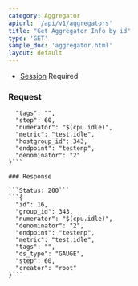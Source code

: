 ```yaml
---
category: Aggregator
apiurl: '/api/v1/aggregators'
title: "Get Aggregator Info by id"
type: 'GET'
sample_doc: 'aggregator.html'
layout: default
---
```


* [Session](#/authentication) Required

### Request

```{
  "tags": "",
  "step": 60,
  "numerator": "$(cpu.idle)",
  "metric": "test.idle",
  "hostgroup_id": 343,
  "endpoint": "testenp",
  "denominator": "2"
}```

### Response

```Status: 200```
```{
  "id": 16,
  "group_id": 343,
  "numerator": "$(cpu.idle)",
  "denominator": "2",
  "endpoint": "testenp",
  "metric": "test.idle",
  "tags": "",
  "ds_type": "GAUGE",
  "step": 60,
  "creator": "root"
}```
